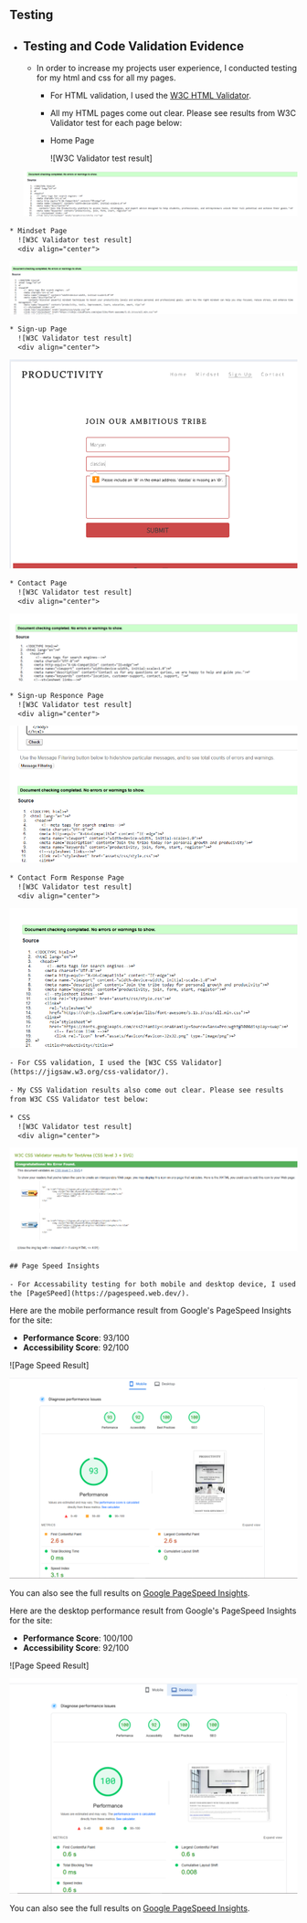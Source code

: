 ## Testing

- ## Testing and Code Validation Evidence

  - In order to increase my projects user experience, I conducted testing for my html and css for all my pages.

    - For HTML validation, I used the [W3C HTML Validator](https://validator.w3.org/).

    - All my HTML pages come out clear. Please see results from W3C Validator test for each page below:

    * Home Page

      ![W3C Validator test result]
  <div align="center">
  <img src="assets/readme-images/indexhtmlvalidator.png" style="background-color: black" alt="Horizon Photo">
</div>


    * Mindset Page
      ![W3C Validator test result]
      <div align="center">
  <img src="assets/readme-images/mindsethtmlvalidator.png" style="background-color: black" alt="Horizon Photo">
</div>

    * Sign-up Page
      ![W3C Validator test result]
      <div align="center">
  <img src="assets/readme-images/signupvalidation.png" style="background-color: black" alt="Horizon Photo">
</div>

    * Contact Page
      ![W3C Validator test result]
      <div align="center">
  <img src="assets/readme-images/contacthtmlvalidator.png" style="background-color: black" alt="Horizon Photo">
</div>

    * Sign-up Responce Page
      ![W3C Validator test result]
      <div align="center">
  <img src="assets/readme-images/formresponcehtmlvalidator.png" style="background-color: black" alt="Horizon Photo">
</div>

    * Contact Form Response Page
      ![W3C Validator test result]
      <div align="center">
  <img src="assets/readme-images/contactresponcehtmlvalidator.png" style="background-color: black" alt="Horizon Photo">
</div>

    - For CSS validation, I used the [W3C CSS Validator](https://jigsaw.w3.org/css-validator/).

    - My CSS Validation results also come out clear. Please see results from W3C CSS Validator test below:

    * CSS
      ![W3C Validator test result]
      <div align="center">
  <img src="assets/readme-images/cssvalidator.png" style="background-color: black" alt="Horizon Photo">
</div>

    ## Page Speed Insights

    - For Accessability testing for both mobile and desktop device, I used the [PageSPeed](https://pagespeed.web.dev/).


Here are the mobile performance result from Google's PageSpeed Insights for the site:

- **Performance Score**: 93/100
- **Accessibility Score**: 92/100

![Page Speed Result]
<div align="center">
  <img src="assets/readme-images/performanceindexmobile.png" style="background-color: black" alt="Horizon Photo">
</div>

You can also see the full results on [Google PageSpeed Insights](https://pagespeed.web.dev/analysis/https-maryangelle-github-io-Productivity/n8cuijivsc?form_factor=mobile).

Here are the desktop performance result from Google's PageSpeed Insights for the site:

- **Performance Score**: 100/100
- **Accessibility Score**: 92/100

![Page Speed Result]
<div align="center">
  <img src="assets/readme-images/desktopperformance.png" style="background-color: black" alt="Horizon Photo">
</div>

You can also see the full results on [Google PageSpeed Insights](https://pagespeed.web.dev/analysis/https-maryangelle-github-io-Productivity/n8cuijivsc?form_factor=desktop).
